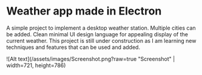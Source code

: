 # Weather app made in Electron

A simple project to implement a desktop weather station. Multiple cities can be added. Clean minimal UI design language for appealing display of the current weather.
This project is still under construction as I am learning new techniques and features that can be used and added.

![Alt text](/assets/images/Screenshot.png?raw=true "Screenshot" | width=721, height=786)
